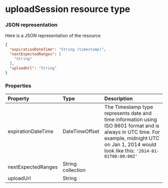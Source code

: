 # uploadSession resource type



### JSON representation

Here is a JSON representation of the resource

```json
{
  "expirationDateTime": "String (timestamp)",
  "nextExpectedRanges": [
    "String"
  ],
  "uploadUrl": "String"
}

```
### Properties
| Property	   | Type	|Description|
|:---------------|:--------|:----------|
|expirationDateTime|DateTimeOffset|The Timestamp type represents date and time information using ISO 8601 format and is always in UTC time. For example, midnight UTC on Jan 1, 2014 would look like this: `'2014-01-01T00:00:00Z'`|
|nextExpectedRanges|String collection||
|uploadUrl|String||

<!-- uuid: 16802ccd-2285-4fa7-b51a-074d875cbdde
2015-10-12 23:35:03 UTC -->